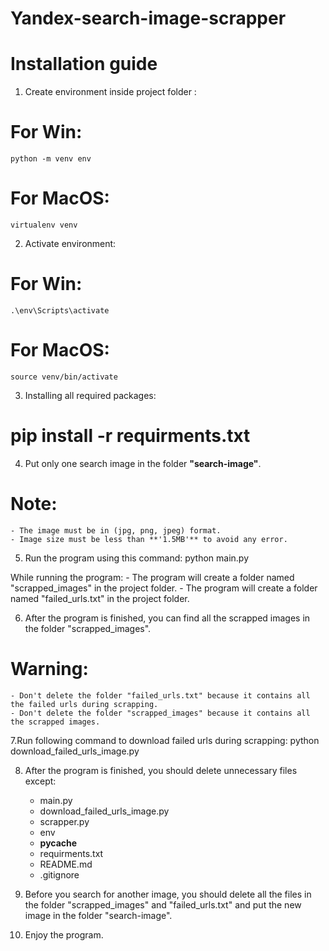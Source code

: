 # Yandex-search-image-scrapper
# Installation guide

1. Create environment inside project folder :
# For Win:
    python -m venv env
# For MacOS:
    virtualenv venv

2. Activate environment:
# For Win: 
    .\env\Scripts\activate
# For MacOS: 
    source venv/bin/activate

3. Installing all required packages:
#    pip install -r requirments.txt

4. Put only one search image in the folder **"search-image"**.
# Note: 
    - The image must be in (jpg, png, jpeg) format. 
    - Image size must be less than **'1.5MB'** to avoid any error.

5. Run the program using this command:
    python main.py

While running the program: 
    - The program will create a folder named "scrapped_images" in the project folder.
    - The program will create a folder named "failed_urls.txt" in the project folder.

6. After the program is finished, you can find all the scrapped images in the folder "scrapped_images".
# Warning: 
    - Don't delete the folder "failed_urls.txt" because it contains all the failed urls during scrapping.
    - Don't delete the folder "scrapped_images" because it contains all the scrapped images.

7.Run following command to download failed urls during scrapping:
python download_failed_urls_image.py

8. After the program is finished, you should delete unnecessary files except:
    - main.py
    - download_failed_urls_image.py
    - scrapper.py
    - env
    - __pycache__
    - requirments.txt
    - README.md
    - .gitignore

9. Before you search for another image, you should delete all the files in the folder "scrapped_images" and "failed_urls.txt" and put the new image in the folder "search-image".

10. Enjoy the program.